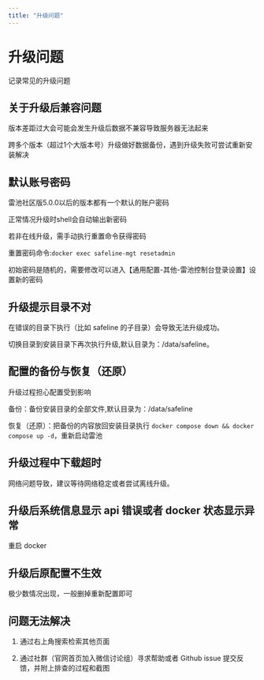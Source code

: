```yaml
---
title: "升级问题"
---
```


# 升级问题

记录常见的升级问题

## 关于升级后兼容问题

版本差距过大会可能会发生升级后数据不兼容导致服务器无法起来

跨多个版本（超过1个大版本号）升级做好数据备份，遇到升级失败可尝试重新安装解决

## 默认账号密码

雷池社区版5.0.0以后的版本都有一个默认的账户密码

正常情况升级时shell会自动输出新密码

若非在线升级，需手动执行重置命令获得密码

重置密码命令:`docker exec safeline-mgt resetadmin`

初始密码是随机的，需要修改可以进入【通用配置-其他-雷池控制台登录设置】设置新的密码

## 升级提示目录不对

在错误的目录下执行（比如 safeline 的子目录）会导致无法升级成功。

切换目录到安装目录下再次执行升级,默认目录为：/data/safeline。

## 配置的备份与恢复（还原）

升级过程担心配置受到影响

备份：备份安装目录的全部文件,默认目录为：/data/safeline

恢复（还原）：把备份的内容放回安装目录执行 `docker compose down && docker compose up -d`，重新启动雷池

## 升级过程中下载超时

网络问题导致，建议等待网络稳定或者尝试离线升级。

## 升级后系统信息显示 api 错误或者 docker 状态显示异常

重启 docker

## 升级后原配置不生效

极少数情况出现，一般删掉重新配置即可

## 问题无法解决

1. 通过右上角搜索检索其他页面

2. 通过社群（官网首页加入微信讨论组）寻求帮助或者 Github issue 提交反馈，并附上排查的过程和截图
